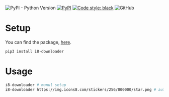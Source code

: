 ![PyPI - Python Version](https://img.shields.io/pypi/pyversions/i8-downloader)
[![PyPI](https://img.shields.io/pypi/v/i8-downloader?color=red)](https://pypi.org/project/i8-downloader/)
[![Code style: black](https://img.shields.io/badge/code%20style-black-000000.svg)](https://github.com/psf/black)
![GitHub](https://img.shields.io/github/license/mortafix/i8-downloader)

# Setup
You can find the package, [here](https://pypi.org/project/i8-downloader/).
```
pip3 install i8-downloader
```

# Usage
```bash
i8-downloader # manul setup
i8-downloader https://img.icons8.com/stickers/256/000000/star.png # automatic setup
```